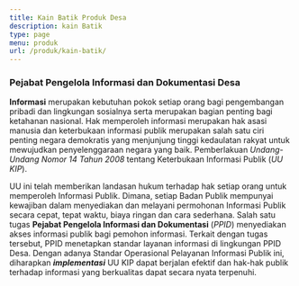 ```yaml
---
title: Kain Batik Produk Desa
description: kain Batik
type: page
menu: produk
url: /produk/kain-batik/
---
```


### Pejabat Pengelola Informasi dan Dokumentasi Desa

**Informasi** merupakan kebutuhan pokok setiap orang bagi pengembangan pribadi dan lingkungan sosialnya serta merupakan bagian penting bagi ketahanan nasional. Hak memperoleh informasi merupakan hak asasi manusia dan keterbukaan informasi publik merupakan salah satu ciri penting negara demokratis yang menjunjung tinggi kedaulatan rakyat untuk mewujudkan penyelenggaraan negara yang baik. Pemberlakuan *Undang-Undang Nomor 14 Tahun 2008* tentang Keterbukaan Informasi Publik (*UU KIP*).   

UU ini telah memberikan landasan hukum terhadap hak setiap orang untuk memperoleh Informasi Publik. Dimana, setiap Badan Publik mempunyai kewajiban dalam menyediakan dan melayani permohonan Informasi Publik secara cepat, tepat waktu, biaya ringan dan cara sederhana. Salah satu tugas **Pejabat Pengelola Informasi dan Dokumentasi** (*PPID*) menyediakan akses informasi publik bagi pemohon informasi. Terkait dengan tugas tersebut, PPID menetapkan standar layanan informasi di lingkungan PPID Desa. Dengan adanya Standar Operasional Pelayanan Informasi Publik ini, diharapkan ***implementasi*** UU KIP dapat berjalan efektif dan hak-hak publik terhadap informasi yang berkualitas dapat secara nyata terpenuhi.